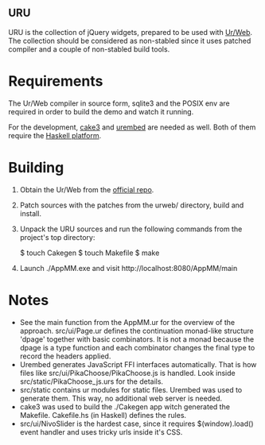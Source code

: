 URU
---

URU is the collection of jQuery widgets, prepared to be used with
[Ur/Web](http://www.impredicative.com/ur/). The collection should be considered
as non-stabled since it uses patched compiler and a couple of non-stabled build
tools.


Requirements
============

The Ur/Web compiler in source form, sqlite3 and the POSIX env are required in
order to build the demo and watch it running.

For the development, [cake3](https://github.com/grwlf/cake3) and
[urembed](https://github.com/grwlf/urembed) are needed as well. Both of them
require the [Haskell platform](http://www.haskell.org/platform/).

Building
========

  1. Obtain the Ur/Web from the [official repo](http://hg.impredicative.com/urweb).
  2. Patch sources with the patches from the urweb/ directory, build and install.
  3. Unpack the URU sources and run the following commands from the project's
     top directory:

        $ touch Cakegen
        $ touch Makefile
        $ make

  4. Launch ./AppMM.exe and visit http://localhost:8080/AppMM/main

Notes
=====

  * See the main function from the AppMM.ur for the overview of the approach.
    src/ui/Page.ur defines the continuation monad-like structure 'dpage'
    together with basic combinators. It is not a monad because the dpage is a
    type function and each combinator changes the final type to record the headers
    applied.
  * Urembed generates JavaScript FFI interfaces automatically. That is how
    files like src/ui/PikaChoose/PikaChoose.js is handled. Look inside
    src/static/PikaChoose_js.urs for the details.
  * src/static contains ur modules for static files. Urembed was used to
    generate them. This way, no additional web server is needed.
  * cake3 was used to build the ./Cakegen app witch generated the Makefile.
    Cakefile.hs (in Haskell) defines the rules.
  * src/ui/NivoSlider is the hardest case, since it requires $(window).load()
    event handler and uses tricky urls inside it's CSS.


